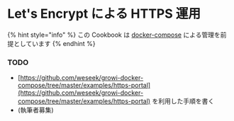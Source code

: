 # Let's Encrypt による HTTPS 運用

{% hint style="info" %}
この Cookbook は [docker-compose](../getting-started/docker-compose.md) による管理を前提としています
{% endhint %}

### TODO

* [https://github.com/weseek/growi-docker-compose/tree/master/examples/https-portal](https://github.com/weseek/growi-docker-compose/tree/master/examples/https-portal) を利用した手順を書く
* \(執筆者募集\)

